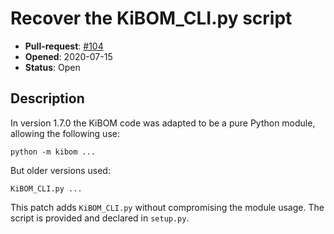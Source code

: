 # Recover the KiBOM_CLI.py script

- **Pull-request**: [#104](https://github.com/SchrodingersGat/KiBoM/pull/104)
- **Opened**: 2020-07-15
- **Status**: Open

## Description

In version 1.7.0 the KiBOM code was adapted to be a pure Python module, allowing the following use:

```
python -m kibom ...
```

But older versions used:

```
KiBOM_CLI.py ...
```

This patch adds `KiBOM_CLI.py` without compromising the module usage.
The script is provided and declared in `setup.py`.

